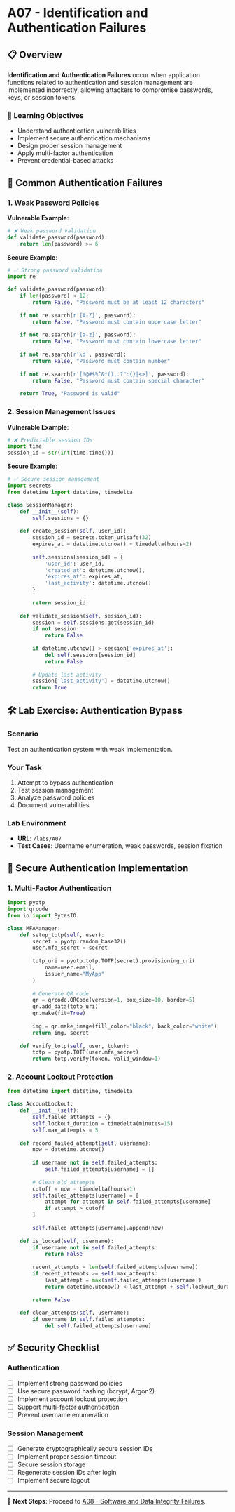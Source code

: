 # A07 - Identification and Authentication Failures

## 📋 Overview

**Identification and Authentication Failures** occur when application functions related to authentication and session management are implemented incorrectly, allowing attackers to compromise passwords, keys, or session tokens.

### 🎯 Learning Objectives

- Understand authentication vulnerabilities
- Implement secure authentication mechanisms
- Design proper session management
- Apply multi-factor authentication
- Prevent credential-based attacks

## 🚨 Common Authentication Failures

### 1. Weak Password Policies

**Vulnerable Example**:
```python
# ❌ Weak password validation
def validate_password(password):
    return len(password) >= 6
```

**Secure Example**:
```python
# ✅ Strong password validation
import re

def validate_password(password):
    if len(password) < 12:
        return False, "Password must be at least 12 characters"
    
    if not re.search(r'[A-Z]', password):
        return False, "Password must contain uppercase letter"
    
    if not re.search(r'[a-z]', password):
        return False, "Password must contain lowercase letter"
    
    if not re.search(r'\d', password):
        return False, "Password must contain number"
    
    if not re.search(r'[!@#$%^&*(),.?":{}|<>]', password):
        return False, "Password must contain special character"
    
    return True, "Password is valid"
```

### 2. Session Management Issues

**Vulnerable Example**:
```python
# ❌ Predictable session IDs
import time
session_id = str(int(time.time()))
```

**Secure Example**:
```python
# ✅ Secure session management
import secrets
from datetime import datetime, timedelta

class SessionManager:
    def __init__(self):
        self.sessions = {}
    
    def create_session(self, user_id):
        session_id = secrets.token_urlsafe(32)
        expires_at = datetime.utcnow() + timedelta(hours=2)
        
        self.sessions[session_id] = {
            'user_id': user_id,
            'created_at': datetime.utcnow(),
            'expires_at': expires_at,
            'last_activity': datetime.utcnow()
        }
        
        return session_id
    
    def validate_session(self, session_id):
        session = self.sessions.get(session_id)
        if not session:
            return False
        
        if datetime.utcnow() > session['expires_at']:
            del self.sessions[session_id]
            return False
        
        # Update last activity
        session['last_activity'] = datetime.utcnow()
        return True
```

## 🛠️ Lab Exercise: Authentication Bypass

### Scenario
Test an authentication system with weak implementation.

### Your Task
1. Attempt to bypass authentication
2. Test session management
3. Analyze password policies
4. Document vulnerabilities

### Lab Environment
- **URL**: `/labs/A07`
- **Test Cases**: Username enumeration, weak passwords, session fixation

## 🔧 Secure Authentication Implementation

### 1. Multi-Factor Authentication

```python
import pyotp
import qrcode
from io import BytesIO

class MFAManager:
    def setup_totp(self, user):
        secret = pyotp.random_base32()
        user.mfa_secret = secret
    
        totp_uri = pyotp.totp.TOTP(secret).provisioning_uri(
            name=user.email,
            issuer_name="MyApp"
        )
        
        # Generate QR code
        qr = qrcode.QRCode(version=1, box_size=10, border=5)
        qr.add_data(totp_uri)
        qr.make(fit=True)
        
        img = qr.make_image(fill_color="black", back_color="white")
        return img, secret
    
    def verify_totp(self, user, token):
        totp = pyotp.TOTP(user.mfa_secret)
        return totp.verify(token, valid_window=1)
```

### 2. Account Lockout Protection

```python
from datetime import datetime, timedelta

class AccountLockout:
    def __init__(self):
        self.failed_attempts = {}
        self.lockout_duration = timedelta(minutes=15)
        self.max_attempts = 5
    
    def record_failed_attempt(self, username):
        now = datetime.utcnow()
        
        if username not in self.failed_attempts:
            self.failed_attempts[username] = []
        
        # Clean old attempts
        cutoff = now - timedelta(hours=1)
        self.failed_attempts[username] = [
            attempt for attempt in self.failed_attempts[username]
            if attempt > cutoff
        ]
        
        self.failed_attempts[username].append(now)
    
    def is_locked(self, username):
        if username not in self.failed_attempts:
            return False
        
        recent_attempts = len(self.failed_attempts[username])
        if recent_attempts >= self.max_attempts:
            last_attempt = max(self.failed_attempts[username])
            return datetime.utcnow() < last_attempt + self.lockout_duration
        
        return False
    
    def clear_attempts(self, username):
        if username in self.failed_attempts:
            del self.failed_attempts[username]
```

## ✅ Security Checklist

### Authentication
- [ ] Implement strong password policies
- [ ] Use secure password hashing (bcrypt, Argon2)
- [ ] Implement account lockout protection
- [ ] Support multi-factor authentication
- [ ] Prevent username enumeration

### Session Management
- [ ] Generate cryptographically secure session IDs
- [ ] Implement proper session timeout
- [ ] Secure session storage
- [ ] Regenerate session IDs after login
- [ ] Implement secure logout

---

**🎯 Next Steps**: Proceed to [A08 - Software and Data Integrity Failures](A08-Software-Data-Integrity-Failures.md).